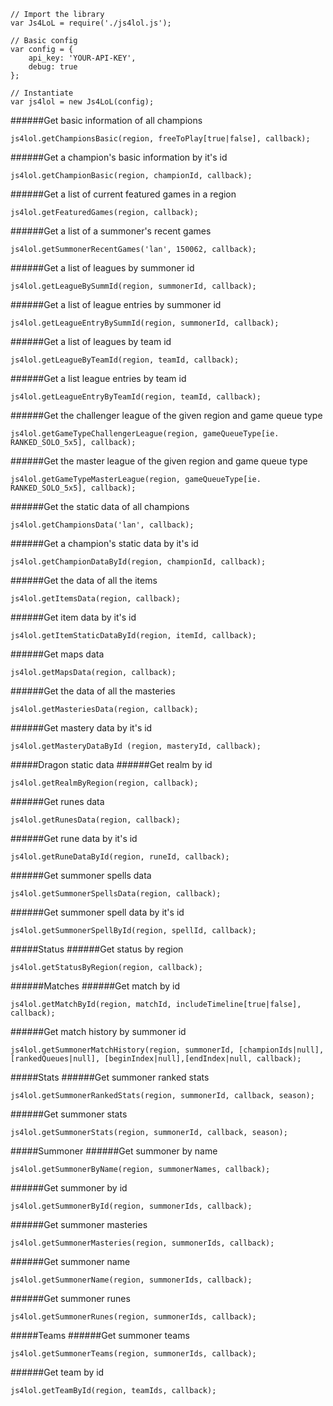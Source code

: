 ```node
// Import the library
var Js4LoL = require('./js4lol.js');

// Basic config
var config = {
    api_key: 'YOUR-API-KEY', 
    debug: true 
};

// Instantiate
var js4lol = new Js4LoL(config);
```

######Get basic information of all champions
```node
js4lol.getChampionsBasic(region, freeToPlay[true|false], callback);

```

######Get a champion's basic information by it's id
```node 
js4lol.getChampionBasic(region, championId, callback);

```

######Get a list of current featured games in a region
```node 
js4lol.getFeaturedGames(region, callback);

```

######Get a list of a summoner's recent games
```node
js4lol.getSummonerRecentGames('lan', 150062, callback);

```

######Get a list of leagues by summoner id
```node 
js4lol.getLeagueBySummId(region, summonerId, callback);

```

######Get a list of league entries by summoner id
```node 
js4lol.getLeagueEntryBySummId(region, summonerId, callback);

```

######Get a list of leagues by team id
```node 
js4lol.getLeagueByTeamId(region, teamId, callback);

```

######Get a list league entries by team id
```node 
js4lol.getLeagueEntryByTeamId(region, teamId, callback);

```

######Get the challenger league of the given region and game queue type
```node 
js4lol.getGameTypeChallengerLeague(region, gameQueueType[ie. RANKED_SOLO_5x5], callback);

```

######Get the master league of the given region and game queue type
```node 
js4lol.getGameTypeMasterLeague(region, gameQueueType[ie. RANKED_SOLO_5x5], callback);

```

######Get the static data of all champions
```node 
js4lol.getChampionsData('lan', callback);

```

######Get a champion's static data by it's id
```node 
js4lol.getChampionDataById(region, championId, callback);

```

######Get the data of all the items
```node 
js4lol.getItemsData(region, callback);

```

######Get item data by it's id
```node 
js4lol.getItemStaticDataById(region, itemId, callback);

```

######Get maps data
```node 
js4lol.getMapsData(region, callback);

```

######Get the data of all the masteries
```node
js4lol.getMasteriesData(region, callback);

```
######Get mastery data by it's id
```node
js4lol.getMasteryDataById (region, masteryId, callback);

```
#####Dragon static data
######Get realm by id
```node
js4lol.getRealmByRegion(region, callback);

```

######Get runes data
```node
js4lol.getRunesData(region, callback);

```

######Get rune data by it's id
```node
js4lol.getRuneDataById(region, runeId, callback);

```

######Get summoner spells data
```node
js4lol.getSummonerSpellsData(region, callback);

```

######Get summoner spell data by it's id
```node 
js4lol.getSummonerSpellById(region, spellId, callback);

```

#####Status
######Get status by region
```node
js4lol.getStatusByRegion(region, callback);

```

######Matches
######Get match by id
```node 
js4lol.getMatchById(region, matchId, includeTimeline[true|false], callback);

```
######Get match history by summoner id
```node
js4lol.getSummonerMatchHistory(region, summonerId, [championIds|null], [rankedQueues|null], [beginIndex|null],[endIndex|null, callback);

```

#####Stats
######Get summoner ranked stats
```node
js4lol.getSummonerRankedStats(region, summonerId, callback, season);

```

######Get summoner stats
```node 
js4lol.getSummonerStats(region, summonerId, callback, season);

```

#####Summoner
######Get summoner by name
```node
js4lol.getSummonerByName(region, summonerNames, callback);

```

######Get summoner by id
```node
js4lol.getSummonerById(region, summonerIds, callback);

```

######Get summoner masteries
```node
js4lol.getSummonerMasteries(region, summonerIds, callback);

```

######Get summoner name
```node
js4lol.getSummonerName(region, summonerIds, callback);

```

######Get summoner runes
```node
js4lol.getSummonerRunes(region, summonerIds, callback);

```

#####Teams
######Get summoner teams
```node
js4lol.getSummonerTeams(region, summonerIds, callback);

```

######Get team by id
```node
js4lol.getTeamById(region, teamIds, callback);

```
